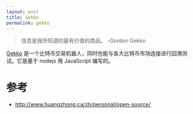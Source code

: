 ```yaml
---
layout: post
title: Gekko
permalink: gekko
---
```


> 信息是我所知道的最有价值的商品。
>             -Gordon Gekko

[Gekko](https://github.com/askmike/gekko) 是一个比特币交易机器人，同时也能与各大比特币市场连接进行回溯测试。它是基于 nodejs 用 JavaScript 编写的。


# 参考
- http://www.huangzhong.ca/zh/personal/open-source/

